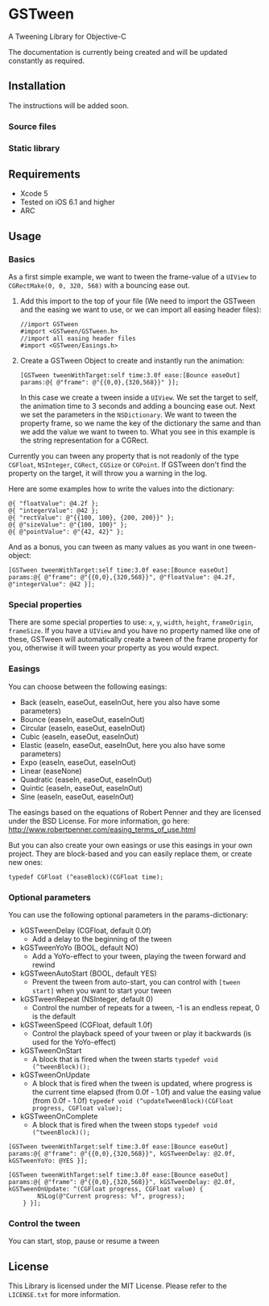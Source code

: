 GSTween
=======

A Tweening Library for Objective-C

The documentation is currently being created and will be updated constantly as required.


## Installation


The instructions will be added soon.

### Source files


### Static library


## Requirements

* Xcode 5
* Tested on iOS 6.1 and higher
* ARC


## Usage


### Basics

As a first simple example, we want to tween the frame-value of a `UIView` to `CGRectMake(0, 0, 320, 568)` with a bouncing ease out.

1. Add this import to the top of your file (We need to import the GSTween and the easing we want to use, or we can import all easing header files):
   
   ```objc
   //import GSTween
   #import <GSTween/GSTween.h>
   //import all easing header files
   #import <GSTween/Easings.h>
   ```
   
2. Create a GSTween Object to create and instantly run the animation:
   
   ```objc
   [GSTween tweenWithTarget:self time:3.0f ease:[Bounce easeOut] params:@{ @"frame": @"{{0,0},{320,568}}" }];
   ```
   
   In this case we create a tween inside a `UIView`. We set the target to self, the animation time to 3 seconds and adding a bouncing ease out. Next we set the parameters in the `NSDictionary`. We want to tween the property frame, so we name the key of the dictionary the same and than we add the value we want to tween to. What you see in this example is the string representation for a CGRect.
   
Currently you can tween any property that is not readonly of the type `CGFloat`, `NSInteger`, `CGRect`, `CGSize` or `CGPoint`. If GSTween don't find the property on the target, it will throw you a warning in the log.

Here are some examples how to write the values into the dictionary:

```objc
@{ "floatValue": @4.2f };
@{ "integerValue": @42 };
@{ "rectValue": @"{{100, 100}, {200, 200}}" };
@{ @"sizeValue": @"{100, 100}" };
@{ @"pointValue": @"{42, 42}" };
```

And as a bonus, you can tween as many values as you want in one tween-object:

```objc
[GSTween tweenWithTarget:self time:3.0f ease:[Bounce easeOut] params:@{ @"frame": @"{{0,0},{320,568}}", @"floatValue": @4.2f, @"integerValue": @42 }];
```


### Special properties

There are some special properties to use: `x`, `y`, `width`, `height`, `frameOrigin`, `frameSize`. If you have a `UIView` and you have no property named like one of these, GSTween will automatically create a tween of the frame property for you, otherwise it will tween your property as you would expect.


### Easings

You can choose between the following easings:
* Back (easeIn, easeOut, easeInOut, here you also have some parameters)
* Bounce (easeIn, easeOut, easeInOut)
* Circular (easeIn, easeOut, easeInOut)
* Cubic (easeIn, easeOut, easeInOut)
* Elastic (easeIn, easeOut, easeInOut, here you also have some parameters)
* Expo (easeIn, easeOut, easeInOut)
* Linear (easeNone)
* Quadratic (easeIn, easeOut, easeInOut)
* Quintic (easeIn, easeOut, easeInOut)
* Sine (easeIn, easeOut, easeInOut)

The easings based on the equations of Robert Penner and they are licensed under the BSD License. For more information, go here: http://www.robertpenner.com/easing_terms_of_use.html

But you can also create your own easings or use this easings in your own project. They are block-based and you can easily replace them, or create new ones:

```objc
typedef CGFloat (^easeBlock)(CGFloat time);
```


### Optional parameters

You can use the following optional parameters in the params-dictionary:

* kGSTweenDelay (CGFloat, default 0.0f)
    * Add a delay to the beginning of the tween
* kGSTweenYoYo (BOOL, default NO)
    * Add a YoYo-effect to your tween, playing the tween forward and rewind
* kGSTweenAutoStart (BOOL, default YES)
    * Prevent the tween from auto-start, you can control with `[tween start]` when you want to start your tween
* kGSTweenRepeat (NSInteger, default 0)
    * Control the number of repeats for a tween, -1 is an endless repeat, 0 is the default
* kGSTweenSpeed (CGFloat, default 1.0f)
    * Control the playback speed of your tween or play it backwards (is used for the YoYo-effect)
* kGSTweenOnStart
    * A block that is fired when the tween starts `typedef void (^tweenBlock)();`
* kGSTweenOnUpdate
    * A block that is fired when the tween is updated, where progress is the current time elapsed (from 0.0f - 1.0f) and value the easing value (from 0.0f - 1.0f) `typedef void (^updateTweenBlock)(CGFloat progress, CGFloat value);`
* kGSTweenOnComplete
    * A block that is fired when the tween stops `typedef void (^tweenBlock)();`

```objc
[GSTween tweenWithTarget:self time:3.0f ease:[Bounce easeOut] params:@{ @"frame": @"{{0,0},{320,568}}", kGSTweenDelay: @2.0f, kGSTweenYoYo: @YES }];

[GSTween tweenWithTarget:self time:3.0f ease:[Bounce easeOut] params:@{ @"frame": @"{{0,0},{320,568}}", kGSTweenDelay: @2.0f, kGSTweenOnUpdate: ^(CGFloat progress, CGFloat value) {
        NSLog(@"Current progress: %f", progress);
    } }];
```


### Control the tween

You can start, stop, pause or resume a tween


## License

This Library is licensed under the MIT License. Please refer to the `LICENSE.txt` for more information.
